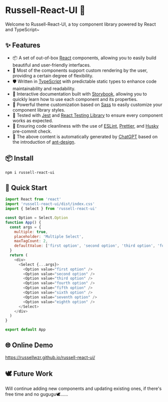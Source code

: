 # Russell-React-UI 👋

Welcome to Russell-React-UI, a toy component library powered by React and TypeScript~

## ✨ Features

- 📦 A set of out-of-box [React](https://react.dev/) components, allowing you to easily build beautiful and user-friendly interfaces.
- 🧩 Most of the components support custom rendering by the user, providing a certain degree of flexibility.
- 🛡️ Written in [TypeScript](https://www.typescriptlang.org/) with predictable static types to enhance code maintainability and readability.
- 📝 Interactive documentation built with [Storybook](https://storybook.js.org/), allowing you to quickly learn how to use each component and its properties.
- 🎨 Powerful theme customization based on [Sass](https://sass-lang.com/) to easily customize your component library styles.
- 🐞 Tested with [Jest](https://jestjs.io/) and [React Testing Library](https://testing-library.com/) to ensure every component works as expected.
- 🧹 Ensuring code cleanliness with the use of [ESLint](https://eslint.org/), [Prettier](https://prettier.io/), and [Husky](https://typicode.github.io/husky) pre-commit check.
- 🤖 The above content is automatically generated by [ChatGPT](https://chat.openai.com/) based on the introduction of [ant-design](https://github.com/ant-design/ant-design).

## 📦 Install

```
npm i russell-react-ui
```

## 🚀 Quick Start

```javascript
import React from 'react'
import 'russell-react-ui/dist/index.css'
import { Select } from 'russell-react-ui'

const Option = Select.Option
function App() {
  const args = {
    multiple: true,
    placeholder: 'Multiple Select',
    maxTagCount: 2,
    defaultValue: ['first option', 'second option', 'third option', 'fourth option'],
  }
  return (
    <div>
      <Select {...args}>
        <Option value="first option" />
        <Option value="second option" />
        <Option value="third option" />
        <Option value="fourth option" />
        <Option value="fifth option" />
        <Option value="sixth option" />
        <Option value="seventh option" />
        <Option value="eighth option" />
      </Select>
    </div>
  )
}

export default App
```

## 🌐 Online Demo

https://russellwzr.github.io/russell-react-ui/

## 🕊️ Future Work

Will continue adding new components and updating existing ones, if there's free time and no gugugu🕊️......

